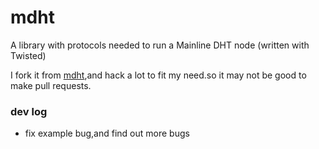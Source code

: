 mdht
====

A library with protocols needed to run a Mainline DHT node (written with Twisted)

I fork it from [mdht][1],and hack a lot to fit my need.so it may not be good to make pull requests.

### dev log
* fix example bug,and find out more bugs

[1]: https://github.com/gsko/mdht
